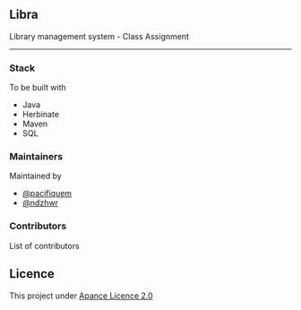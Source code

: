 ## Libra  
Library management system  - 
Class Assignment    
___
### Stack  
To be built with
- Java
- Herbinate 
- Maven
- SQL

 ### Maintainers
 Maintained by 
- [@pacifiquem](https://github.com/pacifiquem)   
- [@ndzhwr](https://github.com/ndzhwr)


### Contributors
List of contributors  

## Licence
This project under [Apance Licence 2.0](LICENCE)

